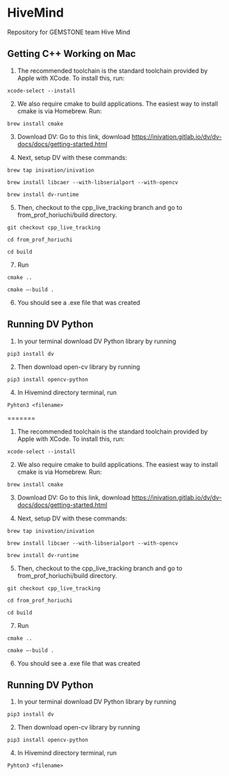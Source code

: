 # HiveMind
Repository for GEMSTONE team Hive Mind

## Getting C++ Working on Mac

1. The recommended toolchain is the standard toolchain provided by Apple with XCode. To install this, run:
```
xcode-select --install
```

2. We also require cmake to build applications. The easiest way to install cmake is via Homebrew. Run:
```
brew install cmake
```

3. Download DV: 
Go to this link, download
https://inivation.gitlab.io/dv/dv-docs/docs/getting-started.html

4. Next, setup DV with these commands:
```
brew tap inivation/inivation

brew install libcaer --with-libserialport --with-opencv

brew install dv-runtime
```


5. Then, checkout to the cpp_live_tracking branch and go to from_prof_horiuchi/build directory.
```
git checkout cpp_live_tracking

cd from_prof_horiuchi

cd build
```
7. Run
```
cmake ..

cmake —-build .
```

6. You should see a .exe file that was created

## Running DV Python
1. In your terminal download DV Python library by running
```
pip3 install dv
```
2. Then download open-cv library by running
```
pip3 install opencv-python
```
4. In Hivemind directory terminal, run
```
Pyhton3 <filename>
```


=======

1. The recommended toolchain is the standard toolchain provided by Apple with XCode. To install this, run:
```
xcode-select --install
```

2. We also require cmake to build applications. The easiest way to install cmake is via Homebrew. Run:
```
brew install cmake
```

3. Download DV: 
Go to this link, download
https://inivation.gitlab.io/dv/dv-docs/docs/getting-started.html

4. Next, setup DV with these commands:
```
brew tap inivation/inivation

brew install libcaer --with-libserialport --with-opencv

brew install dv-runtime
```


5. Then, checkout to the cpp_live_tracking branch and go to from_prof_horiuchi/build directory.
```
git checkout cpp_live_tracking

cd from_prof_horiuchi

cd build
```
7. Run
```
cmake ..

cmake —-build .
```

6. You should see a .exe file that was created

## Running DV Python
1. In your terminal download DV Python library by running
```
pip3 install dv
```
2. Then download open-cv library by running
```
pip3 install opencv-python
```
4. In Hivemind directory terminal, run
```
Pyhton3 <filename>
```